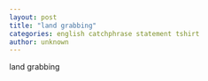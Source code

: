 ```yaml
---
layout: post
title: "land grabbing"
categories: english catchphrase statement tshirt
author: unknown
---
```

land grabbing
